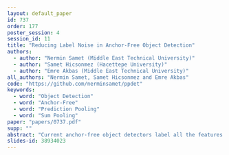 ```yaml
---
layout: default_paper
id: 737
order: 177
poster_session: 4
session_id: 11
title: "Reducing Label Noise in Anchor-Free Object Detection"
authors:
  - author: "Nermin Samet (Middle East Technical University)"
  - author: "Samet Hicsonmez (Hacettepe University)"
  - author: "Emre Akbas (Middle East Technical University)"
all_authors: "Nermin Samet, Samet Hicsonmez and Emre Akbas"
code: "https://github.com/nerminsamet/ppdet"
keywords:
  - word: "Object Detection"
  - word: "Anchor-Free"
  - word: "Prediction Pooling"
  - word: "Sum Pooling"
paper: "papers/0737.pdf"
supp: ""
abstract: "Current anchor-free object detectors label all the features that spatially fall inside a predefined central region of a ground-truth box as positive. This approach causes label noise during training, since some of these positively labeled features may be on the background or an occluder object, or they are simply not discriminative features. In this paper, we propose a new labeling strategy aimed to reduce the label noise in anchor-free detectors. We sum-pool predictions stemming from individual features into a single prediction. This allows the model to reduce the contributions of non-discriminatory features during training. We develop a new one-stage, anchor-free object detector, PPDet, to employ this labeling strategy during training and a similar prediction pooling method during inference. On the COCO dataset, PPDet achieves the best performance among anchor-free top-down detectors and performs on-par with the other state-of-the-art methods. It also outperforms all major one-stage and two-stage methods in small object detection (APs 31.4). Code is available at https://github.com/nerminsamet/ppdet."
slides-id: 38934023
---
```

